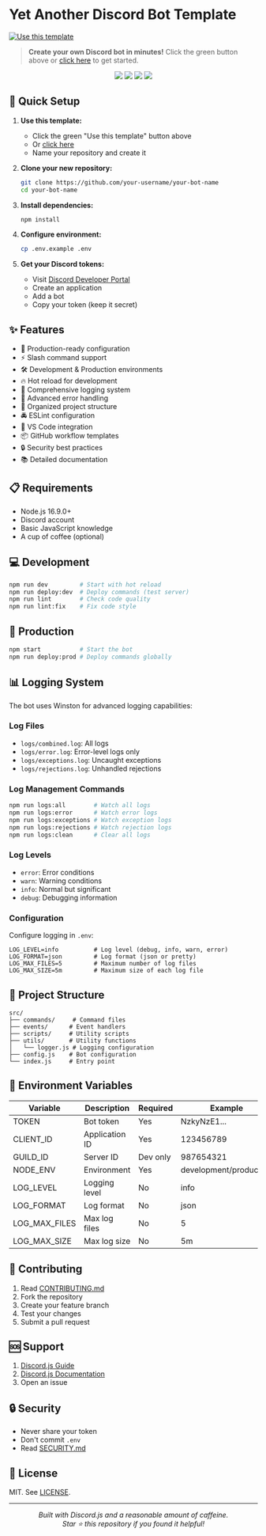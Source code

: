 # Yet Another Discord Bot Template

[![Use this template](https://img.shields.io/badge/Use%20this%20template-2ea44f?style=for-the-badge&logo=github)](https://github.com/new?template_name=discord-bot-template&template_owner=AlrikOlson)

> **Create your own Discord bot in minutes!** Click the green button above or
> [click here](https://github.com/new?template_name=discord-bot-template&template_owner=AlrikOlson)
> to get started.

<div align="center">
  <img src="https://img.shields.io/badge/node.js%20-%2343853D.svg?style=for-the-badge&logo=node.js&logoColor=white"/>
  <img src="https://img.shields.io/badge/discord.js-%237289DA.svg?style=for-the-badge&logo=discord&logoColor=white"/>
  <img src="https://img.shields.io/badge/ESLint-%234B32C3.svg?style=for-the-badge&logo=eslint&logoColor=white"/>
  <img src="https://img.shields.io/badge/Winston-%23000000.svg?style=for-the-badge&logo=node.js&logoColor=white"/>
</div>

## 🚀 Quick Setup

1. **Use this template:**

    - Click the green "Use this template" button above
    - Or
      [click here](https://github.com/new?template_name=discord-bot-template&template_owner=AlrikOlson)
    - Name your repository and create it

2. **Clone your new repository:**

    ```bash
    git clone https://github.com/your-username/your-bot-name
    cd your-bot-name
    ```

3. **Install dependencies:**

    ```bash
    npm install
    ```

4. **Configure environment:**

    ```bash
    cp .env.example .env
    ```

5. **Get your Discord tokens:**
    - Visit
      [Discord Developer Portal](https://discord.com/developers/applications)
    - Create an application
    - Add a bot
    - Copy your token (keep it secret)

## ✨ Features

-   🚀 Production-ready configuration
-   ⚡ Slash command support
-   🛠️ Development & Production environments
-   🔥 Hot reload for development
-   📝 Comprehensive logging system
-   🐛 Advanced error handling
-   📁 Organized project structure
-   🚔 ESLint configuration
-   🌈 VS Code integration
-   📦 GitHub workflow templates
-   🔒 Security best practices
-   📚 Detailed documentation

## 📋 Requirements

-   Node.js 16.9.0+
-   Discord account
-   Basic JavaScript knowledge
-   A cup of coffee (optional)

## 💻 Development

```bash
npm run dev         # Start with hot reload
npm run deploy:dev  # Deploy commands (test server)
npm run lint        # Check code quality
npm run lint:fix    # Fix code style
```

## 🚀 Production

```bash
npm start           # Start the bot
npm run deploy:prod # Deploy commands globally
```

## 📊 Logging System

The bot uses Winston for advanced logging capabilities:

### Log Files

-   `logs/combined.log`: All logs
-   `logs/error.log`: Error-level logs only
-   `logs/exceptions.log`: Uncaught exceptions
-   `logs/rejections.log`: Unhandled rejections

### Log Management Commands

```bash
npm run logs:all        # Watch all logs
npm run logs:error      # Watch error logs
npm run logs:exceptions # Watch exception logs
npm run logs:rejections # Watch rejection logs
npm run logs:clean      # Clear all logs
```

### Log Levels

-   `error`: Error conditions
-   `warn`: Warning conditions
-   `info`: Normal but significant
-   `debug`: Debugging information

### Configuration

Configure logging in `.env`:

```env
LOG_LEVEL=info          # Log level (debug, info, warn, error)
LOG_FORMAT=json         # Log format (json or pretty)
LOG_MAX_FILES=5         # Maximum number of log files
LOG_MAX_SIZE=5m         # Maximum size of each log file
```

## 📁 Project Structure

```
src/
├── commands/     # Command files
├── events/      # Event handlers
├── scripts/     # Utility scripts
├── utils/       # Utility functions
│   └── logger.js # Logging configuration
├── config.js    # Bot configuration
└── index.js     # Entry point
```

## 🔧 Environment Variables

| Variable      | Description    | Required | Example                |
| ------------- | -------------- | -------- | ---------------------- |
| TOKEN         | Bot token      | Yes      | NzkyNzE1...            |
| CLIENT_ID     | Application ID | Yes      | 123456789              |
| GUILD_ID      | Server ID      | Dev only | 987654321              |
| NODE_ENV      | Environment    | Yes      | development/production |
| LOG_LEVEL     | Logging level  | No       | info                   |
| LOG_FORMAT    | Log format     | No       | json                   |
| LOG_MAX_FILES | Max log files  | No       | 5                      |
| LOG_MAX_SIZE  | Max log size   | No       | 5m                     |

## 🤝 Contributing

1. Read [CONTRIBUTING.md](CONTRIBUTING.md)
2. Fork the repository
3. Create your feature branch
4. Test your changes
5. Submit a pull request

## 🆘 Support

1. [Discord.js Guide](https://discordjs.guide/)
2. [Discord.js Documentation](https://discord.js.org/)
3. Open an issue

## 🔒 Security

-   Never share your token
-   Don't commit `.env`
-   Read [SECURITY.md](.github/SECURITY.md)

## 📄 License

MIT. See [LICENSE](LICENSE).

---

<div align="center">
  <i>Built with Discord.js and a reasonable amount of caffeine.</i><br>
  <i>Star ⭐ this repository if you found it helpful!</i>
</div>

